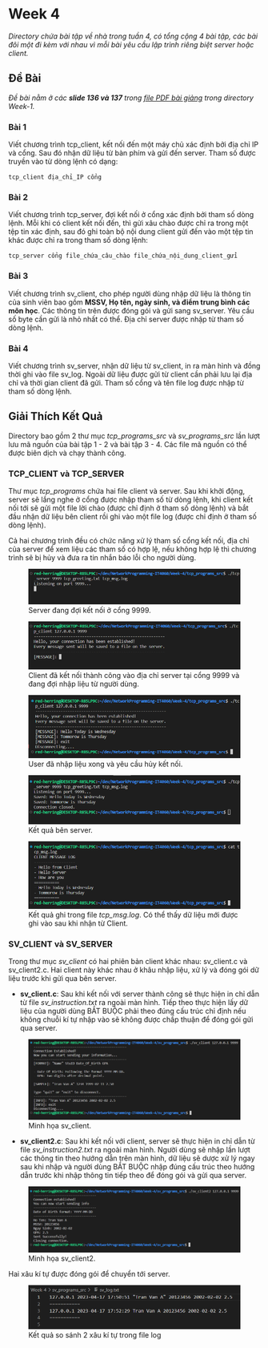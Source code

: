 # Week 4

*Directory chứa bài tập về nhà trong tuần 4, có tổng cộng 4 bài tập, các bài đôi một đi kèm với nhau vì mỗi bài yêu cầu lập trình riêng biệt server hoặc client.*

## Đề Bài

*Đề bài nằm ở các **slide 136 và 137** trong [file PDF bài giảng](../Week-1/Lap_trinh_mang_IT4060.pdf) trong directory Week-1.*

### Bài 1

Viết chương trình tcp_client, kết nối đến một máy chủ xác định bởi địa chỉ IP và cổng. Sau đó nhận dữ liệu từ bàn phím và gửi đến server. Tham số được
truyền vào từ dòng lệnh có dạng:

```
tcp_client địa_chỉ_IP cổng
```

### Bài 2

Viết chương trình tcp_server, đợi kết nối ở cổng xác định bởi tham số dòng lệnh. Mỗi khi có client kết nối đến, thì gửi xâu chào được chỉ ra trong một tệp tin xác định, sau đó ghi toàn bộ nội dung client gửi đến vào một tệp tin khác được chỉ ra trong tham số dòng lệnh:

```
tcp_server cổng file_chứa_câu_chào file_chứa_nội_dung_client_gửi
```

### Bài 3

Viết chương trình sv_client, cho phép người dùng nhập dữ liệu là thông tin của sinh viên bao gồm **MSSV, Họ tên, ngày sinh, và điểm trung bình các môn học**. Các thông tin trên được đóng gói và gửi sang sv_server. Yêu cầu số byte cần gửi là nhỏ nhất có thể. Địa chỉ server được nhập từ tham số dòng lệnh.

### Bài 4

Viết chương trình sv_server, nhận dữ liệu từ sv_client, in ra màn hình và đồng thời ghi vào file sv_log. Ngoài dữ liệu được gửi từ client cần phải lưu
lại địa chỉ và thời gian client đã gửi. Tham số cổng và tên file log được nhập từ tham số dòng lệnh.

## Giải Thích Kết Quả

Directory bao gồm 2 thư mục *tcp_programs_src* và *sv_programs_src* lần lượt lưu mã nguồn của bài tập 1 - 2 và bài tập 3 - 4. Các file mã nguồn có thể được biên dịch và chạy thành công.

### TCP_CLIENT và TCP_SERVER

Thư mục *tcp_programs* chứa hai file client và server. Sau khi khởi động, server sẽ lắng nghe ở cổng được nhập tham số từ dòng lệnh, khi client kết nối tới sẽ gửi một file lời chào (được chỉ định ở tham số dòng lệnh) và bắt đầu nhận dữ liệu bên client rồi ghi vào một file log (được chỉ định ở tham số dòng lệnh).

Cả hai chương trình đều có chức năng xử lý tham số cổng kết nối, địa chỉ của server để xem liệu các tham số có hợp lệ, nếu không hợp lệ thì chương trình sẽ bị hủy và đưa ra tin nhắn báo lỗi cho người dùng.

<figure>
  <img src="../_img/W4-tcp-server-demo1.png" alt="Server Listening"/>
  <figcaption>Server đang đợi kết nối ở cổng 9999.</figcaption>
</figure>

<figure>
  <img src="../_img/W4-tcp-client-demo1.png" alt="Client Connected"/>
  <figcaption>Client đã kết nối thành công vào địa chỉ server tại cổng 9999 và đang đợi nhập liệu từ người dùng.</figcaption>
</figure>

<figure>
  <img src="../_img/W4-tcp-client-demo2.png" alt="Client sent"/>
  <figcaption>User đã nhập liệu xong và yêu cầu hủy kết nối.</figcaption>
</figure>

<figure>
  <img src="../_img/W4-tcp-server-demo2.png" alt="Server completed"/>
  <figcaption>Kết quả bên server.</figcaption>
</figure>

<figure>
  <img src="../_img/W4-tcp-log-result.png" alt="Log file"/>
  <figcaption>Kết quả ghi trong file <i>tcp_msg.log</i>. Có thể thấy dữ liệu mới được ghi vào sau khi nhận từ Client.</figcaption>
</figure>


### SV_CLIENT và SV_SERVER

Trong thư mục *sv_client* có hai phiên bản client khác nhau: sv_client.c và sv_client2.c. Hai client này khác nhau ở khâu nhập liệu, xử lý và đóng gói dữ liệu trước khi gửi qua bên server.

* **sv_client.c**: Sau khi kết nối với server thành công sẽ thực hiện in chỉ dẫn từ file *sv_instruction.txt* ra ngoài màn hình. Tiếp theo thực hiện lấy dữ liệu của người dùng BẮT BUỘC phải theo đúng cấu trúc chỉ định nếu không chuỗi kí tự nhập vào sẽ không được chấp thuận để đóng gói gửi qua server.

<figure>
  <img src="../_img/W4-client-input.png" alt="sv_client demo"/>
  <figcaption>Minh họa sv_client.</figcaption>
</figure>

* **sv_client2.c**: Sau khi kết nối với client, server sẽ thực hiện in chỉ dẫn từ file *sv_instruction2.txt* ra ngoài màn hình. Người dùng sẽ nhập lần lượt các thông tin theo hướng dẫn trên màn hình, dữ liệu sẽ dược xử lý ngay sau khi nhập và người dùng BẮT BUỘC nhập đúng cấu trúc theo hướng dẫn trước khi nhập thông tin tiếp theo để đóng gói và gửi qua server.

<figure>
  <img src="../_img/W4-client2-input.png" alt="sv_client2 demo"/>
  <figcaption>Minh họa sv_client2.</figcaption>
</figure>

Hai xâu kí tự được đóng gói để chuyển tới server.

<figure>
  <img src="../_img/W4-result-packages.png" alt="result comparison"/>
  <figcaption>Kết quả so sánh 2 xâu kí tự trong file log</figcaption>
</figure>